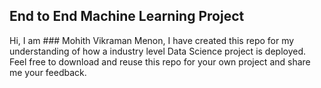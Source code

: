## End to End Machine Learning Project 
Hi, I am ### Mohith Vikraman Menon, I have created this repo for my understanding of how a industry level Data Science project is deployed.
Feel free to download and reuse this repo for your own project and share me your feedback.

